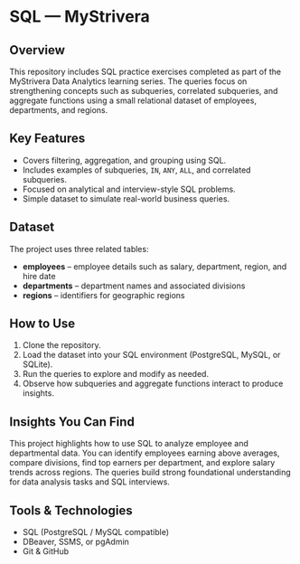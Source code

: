 # SQL — MyStrivera

## Overview

This repository includes SQL practice exercises completed as part of the MyStrivera Data Analytics learning series. The queries focus on strengthening concepts such as subqueries, correlated subqueries, and aggregate functions using a small relational dataset of employees, departments, and regions.

## Key Features

* Covers filtering, aggregation, and grouping using SQL.
* Includes examples of subqueries, `IN`, `ANY`, `ALL`, and correlated subqueries.
* Focused on analytical and interview-style SQL problems.
* Simple dataset to simulate real-world business queries.

## Dataset

The project uses three related tables:

* **employees** – employee details such as salary, department, region, and hire date
* **departments** – department names and associated divisions
* **regions** – identifiers for geographic regions

## How to Use

1. Clone the repository.
2. Load the dataset into your SQL environment (PostgreSQL, MySQL, or SQLite).
3. Run the queries to explore and modify as needed.
4. Observe how subqueries and aggregate functions interact to produce insights.

## Insights You Can Find

This project highlights how to use SQL to analyze employee and departmental data. You can identify employees earning above averages, compare divisions, find top earners per department, and explore salary trends across regions. The queries build strong foundational understanding for data analysis tasks and SQL interviews.

## Tools & Technologies

* SQL (PostgreSQL / MySQL compatible)
* DBeaver, SSMS, or pgAdmin
* Git & GitHub
